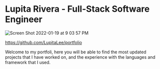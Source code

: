# Lupita Rivera - Full-Stack Software Engineer 


![Screen Shot 2022-01-19 at 9 03 57 PM](https://user-images.githubusercontent.com/76535021/150264748-d651a7d2-62fa-4f9e-ad22-75fc2bf9fafc.png)


https://github.com/LupitaLee/portfolio


Welcome to my portfoli, here you will be able to find the most updated projects that I have worked on, and the experience with the languages and framework that I used.
